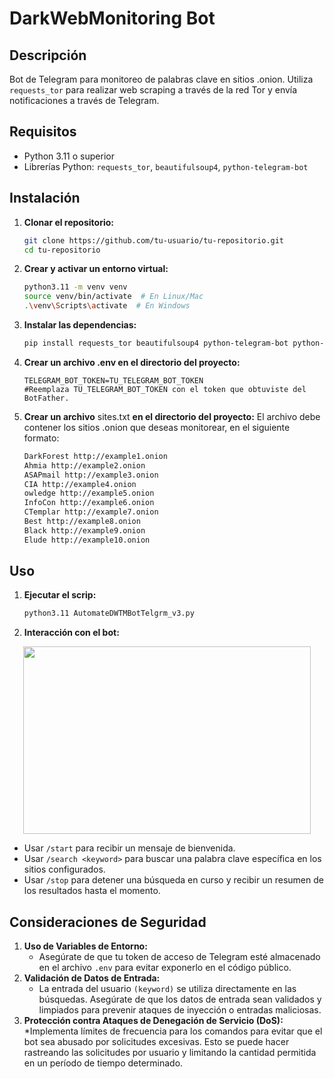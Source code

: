 # DarkWebMonitoring Bot

## Descripción
Bot de Telegram para monitoreo de palabras clave en sitios .onion. Utiliza `requests_tor` para realizar web scraping a través de la red Tor y envía notificaciones a través de Telegram.

## Requisitos

- Python 3.11 o superior
- Librerías Python: `requests_tor`, `beautifulsoup4`, `python-telegram-bot`

## Instalación

1. **Clonar el repositorio:**

   ```sh
   git clone https://github.com/tu-usuario/tu-repositorio.git
   cd tu-repositorio

2. **Crear y activar un entorno  virtual:**
    ```sh
   python3.11 -m venv venv
   source venv/bin/activate  # En Linux/Mac
   .\venv\Scripts\activate  # En Windows
3. **Instalar las dependencias:**
   ```sh
   pip install requests_tor beautifulsoup4 python-telegram-bot python-dotenv
4. **Crear un archivo .env en el directorio del proyecto:**
   ```env
   TELEGRAM_BOT_TOKEN=TU_TELEGRAM_BOT_TOKEN
   #Reemplaza TU_TELEGRAM_BOT_TOKEN con el token que obtuviste del BotFather.
5. **Crear un archivo** sites.txt **en el directorio del proyecto:**
   El archivo debe contener los sitios .onion que deseas monitorear, en el siguiente formato:
   ```txt
   DarkForest http://example1.onion
   Ahmia http://example2.onion
   ASAPmail http://example3.onion
   CIA http://example4.onion
   owledge http://example5.onion
   InfoCon http://example6.onion
   CTemplar http://example7.onion
   Best http://example8.onion
   Black http://example9.onion
   Elude http://example10.onion

## Uso
1. **Ejecutar el scrip:**
   ```sh
   python3.11 AutomateDWTMBotTelgrm_v3.py
2. **Interacción con el bot:**
<p align="center"> <img width="460" height="300" src="https://github.com/user-attachments/assets/e02629f3-b8cd-43ca-87a9-9bcc39b97f75"> </p>

   * Usar ```/start``` para recibir un mensaje de bienvenida.
   * Usar ```/search <keyword>``` para buscar una palabra clave específica en los sitios configurados.
   * Usar ```/stop``` para detener una búsqueda en curso y recibir un resumen de los resultados hasta el momento.

## Consideraciones de Seguridad
1. **Uso de Variables de Entorno:**
   * Asegúrate de que tu token de acceso de Telegram esté almacenado en el archivo ```.env``` para evitar exponerlo en el código público.
2. **Validación de Datos de Entrada:**
   * La entrada del usuario ```(keyword)``` se utiliza directamente en las búsquedas. Asegúrate de que los datos de entrada sean validados y limpiados para prevenir ataques de inyección o entradas maliciosas.
3. **Protección contra Ataques de Denegación de Servicio (DoS):**
   *Implementa límites de frecuencia para los comandos para evitar que el bot sea abusado por solicitudes excesivas. Esto se puede hacer rastreando las solicitudes por usuario y limitando la cantidad permitida en un período de tiempo determinado.

